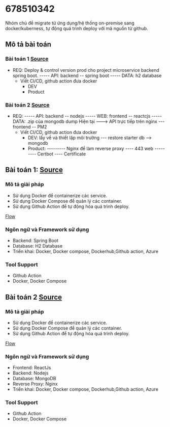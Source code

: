 # 678510342
Nhóm chủ đề migrate từ ứng dụng/hệ thống on-premise sang docker/kuberness,
tự động quá trình deploy với mã nguồn từ github.

## Mô tả bài toán
### Bài toán 1 [Source](https://github.com/jnp2018/midproj-678510342/tree/main-spring)
- REQ: Deploy & control version prod cho project microservice backend spring boot.
  ----- API: backend -- spring boot
  ----- DATA: h2 database
  - Viết CI/CD, github action đưa docker
    - DEV
    - Product
### Bài toán 2 [Source](https://github.com/jnp2018/midproj-678510342/tree/main)
- REQ:
  ----- API: backend -- nodejs
  ----- WEB: frontend -- reactcjs
  ----- DATA: .zip của mongodb dump
  Hiện tại ---> API trực tiếp trên nginx --- frontend -- PM2
  - Viết CI/CD, github action đưa docker
    - DEV: lấy về và thiết lập môi trường --- restore starter db --> mongodb
    - Product:
      --------- Nginx để làm reverse proxy ---- 443 web
      --------- Certbot ---- Certificate
## Bài toán 1: [Source](https://github.com/jnp2018/midproj-678510342/tree/main-spring)
### Mô tả giải pháp
- Sử dụng Docker để containerize các service.
- Sử dụng Docker Compose để quản lý các container.
- Sử dụng Github Action để tự động hóa quá trình deploy.

[Flow](https://www.tldraw.com/s/v2_c_ROGF79UobtUaMYupIX7CL?v=-3402%2C-1592%2C11554%2C5621&p=Egs7S8klRV9A7DgjQxw3b)

### Ngôn ngữ và Framework sử dụng
- Backend: Spring Boot
- Database: H2 Database
- Triển khai: Docker, Docker compose, Dockerhub,Github action,
  Azure

### Tool Support
- Github Action
- Docker, Docker Compose
## Bài toán 2 [Source](https://github.com/jnp2018/midproj-678510342/tree/main)
### Mô tả giải pháp
- Sử dụng Docker để containerize các service.
- Sử dụng Docker Compose để quản lý các container.
- Sử dụng Github Action để tự động hóa quá trình deploy.

[Flow](https://www.tldraw.com/r/LyEwlbODE8RT30s7PLzF3?v=-2796,-1630,9317,5071&p=CiaJ_rHQJhNAijCHXuGJe)

### Ngôn ngữ và Framework sử dụng
- Frontend: ReactJs
- Backend: Nodejs
- Database: MongoDB
- Reverse Proxy: Nginx
- Triển khai: Docker, Docker compose, Dockerhub,Github action,
  Azure

### Tool Support
- Github Action
- Docker, Docker Compose
